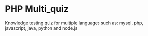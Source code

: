 # PHP Multi_quiz
Knowledge testing quiz for multiple languages such as: mysql, php, javascript, java, python and node.js

